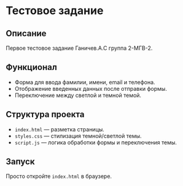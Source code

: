 # Тестовое задание

## Описание
Первое тестовое задание Ганичев.А.С группа 2-МГВ-2. 

## Функционал
- Форма для ввода фамилии, имени, email и телефона.
- Отображение введенных данных после отправки формы.
- Переключение между светлой и темной темой.

## Структура проекта
- `index.html` — разметка страницы.
- `styles.css` — стилизация темной/светлой темы.
- `script.js` — логика обработки формы и переключения темы.

## Запуск
Просто откройте `index.html` в браузере.
